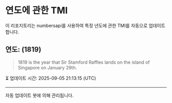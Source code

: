 
# 연도에 관한 TMI

이 리포지토리는 numbersapi를 사용하여 특정 년도에 관한 TMI를 자동으로 업데이트합니다.

## 연도: (1819)
> 1819 is the year that Sir Stamford Raffles lands on the island of Singapore on January 29th.

⏳ 업데이트 시간: 2025-09-05 21:13:15 (UTC)

---
자동 업데이트 봇에 의해 관리됩니다.
